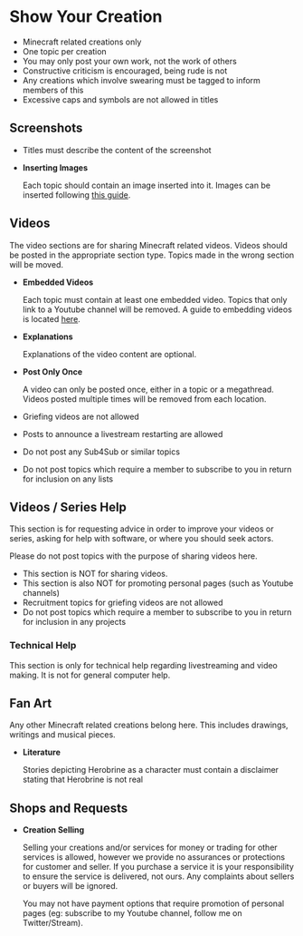 # Show Your Creation

* Minecraft related creations only
* One topic per creation
* You may only post your own work, not the work of others
* Constructive criticism is encouraged, being rude is not
* Any creations which involve swearing must be tagged to inform members of this
* Excessive caps and symbols are not allowed in titles


## Screenshots

* Titles must describe the content of the screenshot
* __Inserting Images__

    Each topic should contain an image inserted into it. Images can be inserted following [this guide](http://img.mcf.li/images.jpg).


## Videos

The video sections are for sharing Minecraft related videos. Videos should be posted in the appropriate section type. Topics made in the wrong section will be moved.

* __Embedded Videos__

    Each topic must contain at least one embedded video. Topics that only link to a Youtube channel will be removed. A guide to embedding videos is located [here](http://img.mcf.li/video_guide.png).

* __Explanations__

    Explanations of the video content are optional.

* __Post Only Once__

    A video can only be posted once, either in a topic or a megathread. Videos posted multiple times will be removed from each location.

* Griefing videos are not allowed
* Posts to announce a livestream restarting are allowed
* Do not post any Sub4Sub or similar topics
* Do not post topics which require a member to subscribe to you in return for inclusion on any lists


## Videos / Series Help

This section is for requesting advice in order to improve your videos or series, asking for help with software, or where you should seek actors.

Please do not post topics with the purpose of sharing videos here.

* This section is NOT for sharing videos.
* This section is also NOT for promoting personal pages (such as Youtube channels)
* Recruitment topics for griefing videos are not allowed
* Do not post topics which require a member to subscribe to you in return for inclusion in any projects


### Technical Help

This section is only for technical help regarding livestreaming and video making. It is not for general computer help.


## Fan Art

Any other Minecraft related creations belong here. This includes drawings, writings and musical pieces.

* __Literature__

    Stories depicting Herobrine as a character must contain a disclaimer stating that Herobrine is not real


## Shops and Requests

* __Creation Selling__

    Selling your creations and/or services for money or trading for other services is allowed, however we provide no assurances or protections for customer and seller. If you purchase a service it is your responsibility to ensure the service is delivered, not ours. Any complaints about sellers or buyers will be ignored.
   
    You may not have payment options that require promotion of personal pages (eg: subscribe to my Youtube channel, follow me on Twitter/Stream).

